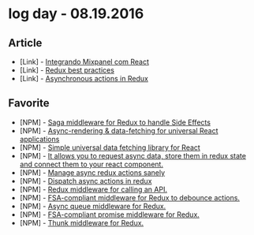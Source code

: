 # log day - 08.19.2016

## Article

- \[Link\] - [Integrando Mixpanel com React](https://blog.coderockr.com/integrando-mixpanel-com-react-783179311719#.z690mleso)
- \[Link\] - [Redux best practices](https://medium.com/lexical-labs-engineering/redux-best-practices-64d59775802e#.1dj27eozq)
- \[Link\] - [Asynchronous actions in Redux](https://medium.com/@jtbennett/asynchronous-actions-in-redux-8412cf92a26f#.bferfkv5v)


## Favorite

- \[NPM\] - [Saga middleware for Redux to handle Side Effects](https://www.npmjs.com/package/redux-saga)
- \[NPM\] - [Async-rendering & data-fetching for universal React applications](https://www.npmjs.com/package/react-resolver)
- \[NPM\] - [Simple universal data fetching library for React](https://www.npmjs.com/package/react-fetcher)
- \[NPM\] - [It allows you to request async data, store them in redux state and connect them to your react component.](https://www.npmjs.com/package/redux-async-connect)
- \[NPM\] - [Manage async redux actions sanely](https://www.npmjs.com/package/redux-await)
- \[NPM\] - [Dispatch async actions in redux](https://www.npmjs.com/package/redux-async)
- \[NPM\] - [Redux middleware for calling an API.](https://www.npmjs.com/package/redux-api-middleware)
- \[NPM\] - [FSA-compliant middleware for Redux to debounce actions.](https://www.npmjs.com/package/redux-debounce)
- \[NPM\] - [Async queue middleware for Redux.](https://www.npmjs.com/package/redux-async-queue)
- \[NPM\] - [FSA-compliant promise middleware for Redux.](https://www.npmjs.com/package/redux-promise)
- \[NPM\] - [Thunk middleware for Redux.](https://www.npmjs.com/package/redux-thunk)

